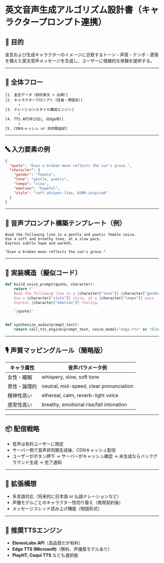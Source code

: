 
# 英文音声生成アルゴリズム設計書（キャラクタープロンプト連携）

## 🎯 目的

金言および生成キャラクターのイメージに合致するトーン・声質・テンポ・感情を備えた英文音声メッセージを生成し、ユーザーに情緒的な体験を提供する。

---

## 🧩 全体フロー

```
[1. 金言データ（詩的英文 + 出典）]
[2. キャラクタープロンプト（性格・雰囲気）]
      ↓
[3. ナレーションスタイル構成エンジン]
      ↓
[4. TTS API呼び出し（Edge用）]
      ↓
[5. CDNキャッシュ or 非同期返却]
```

---

## 🔤 入力要素の例

```json
{
  "quote": "Even a broken moon reflects the sun's grace.",
  "character": {
    "gender": "female",
    "tone": "gentle, poetic",
    "tempo": "slow",
    "emotion": "hopeful",
    "style": "soft whisper-like, ASMR-inspired"
  }
}
```

---

## 🧠 音声プロンプト構築テンプレート（例）

```
Read the following line in a gentle and poetic female voice.
Use a soft and breathy tone, at a slow pace.
Express subtle hope and warmth.

"Even a broken moon reflects the sun's grace."
```

---

## 🔧 実装構造（擬似コード）

```python
def build_voice_prompt(quote, character):
    return f'''
    Read the following line in a {character["tone"]} {character["gender"]} voice.
    Use a {character["style"]} style, at a {character["tempo"]} pace.
    Express {character["emotion"]} feeling.

    "{quote}"
    '''

def synthesize_audio(prompt_text):
    return call_tts_engine(prompt_text, voice_model="edge-tts" or "ElevenLabs")
```

---

## 🎙️ 声質マッピングルール（簡略版）

| キャラ属性         | 音声パラメータ例                                    |
|--------------------|-----------------------------------------------------|
| 女性・繊細          | whispery, slow, soft tone                          |
| 男性・論理的        | neutral, mid-speed, clear pronunciation            |
| 精神性高い          | ethereal, calm, reverb-light voice                 |
| 感受性高い          | breathy, emotional rise/fall intonation            |

---

## 📦 配信戦略

- 音声は有料ユーザーに限定
- サーバー側で音声非同期生成後、CDNキャッシュ配信
- ユーザーがボタン押下 → サーバーがキャッシュ確認 → 未生成ならバックグラウンド生成 → 完了通知

---

## 🧩 拡張構想

- 多言語対応（将来的に日本語 or 仏語ナレーションなど）
- 声優モデルごとのキャラクター性切り替え（商用契約後）
- メッセージスレッド読み上げ機能（物語形式）

---

## 📌 推奨TTSエンジン

- **ElevenLabs API**（高品質だが有料）
- **Edge TTS (Microsoft)**（無料、声優風モデルあり）
- **PlayHT, Coqui TTS** なども選択肢


